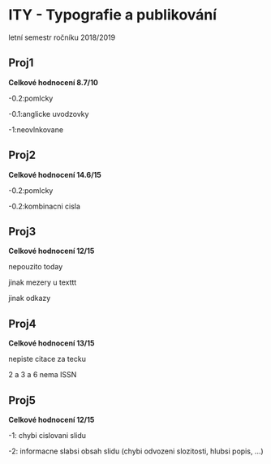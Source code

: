 # ITY - Typografie a publikování 
letní semestr ročníku 2018/2019

## Proj1

**Celkové hodnocení 8.7/10**

-0.2:pomlcky

-0.1:anglicke uvodzovky

-1:neovlnkovane

## Proj2

**Celkové hodnocení 14.6/15**

-0.2:pomlcky

-0.2:kombinacni cisla

## Proj3

**Celkové hodnocení 12/15**

nepouzito today

jinak mezery u texttt

jinak odkazy

## Proj4

**Celkové hodnocení 13/15**

nepiste citace za tecku

2 a 3 a 6 nema ISSN

## Proj5

**Celkové hodnocení 12/15**

-1: chybi cislovani slidu

-2: informacne slabsi obsah slidu (chybi odvozeni slozitosti, hlubsi popis, ...)
